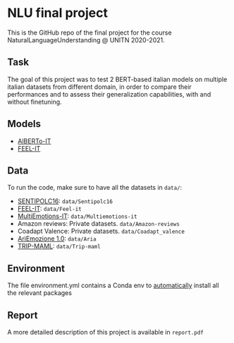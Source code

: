 # NLU final project

This is the GitHub repo of the final project for the course NaturalLanguageUnderstanding @ UNITN 2020-2021.

## Task
The goal of this project was to test 2 BERT-based italian models on multiple italian datasets from different domain, in order to compare their performances and to assess their generalization capabilities, with and without finetuning.

## Models
- [AlBERTo-IT](https://github.com/marcopoli/AlBERTo-it)
- [FEEL-IT](https://github.com/MilaNLProc/feel-it)

## Data
To run the code, make sure to have all the datasets in `data/`:
- [SENTIPOLC16](http://www.di.unito.it/~tutreeb/sentipolc-evalita16/index.html): `data/Sentipolc16`
- [FEEL-IT](https://github.com/MilaNLProc/feel-it): `data/Feel-it`
- [MultiEmotions-IT](https://github.com/RacheleSprugnoli/Esercitazioni_SA/tree/master/dataset): `data/Multiemotions-it`
- Amazon reviews: Private datasets. `data/Amazon-reviews`
- Coadapt Valence: Private datasets. `data/Coadapt_valence`
- [AriEmozione 1.0](https://zenodo.org/record/4022318#.YRTaYYgzZPY): `data/Aria`
- [TRIP-MAML](https://github.com/diegma/trip-maml): `data/Trip-maml`

## Environment
The file environment.yml contains a Conda env to [automatically](https://conda.io/projects/conda/en/latest/user-guide/tasks/manage-environments.html#creating-an-environment-from-an-environment-yml-file) install all the relevant packages

## Report
A more detailed description of this project is available in `report.pdf`
